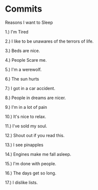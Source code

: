 # Commits
Reasons I want to Sleep

1.) I'm Tired

2.) I like to be unawares of the terrors of life.

3.) Beds are nice.

4.) People Scare me.

5.) I'm a werewolf.

6.) The sun hurts

7.) I got in a car accident.

8.) People in dreams are nicer.

9.) I'm in a lot of pain

10.) It's nice to relax.

11.) I've sold my soul.

12.) Shout out if you read this.

13.) I see pinapples

14.) Engines make me fall asleep.

15.) I'm done with people.

16.) The days get so long.

17.) I dislike lists.
